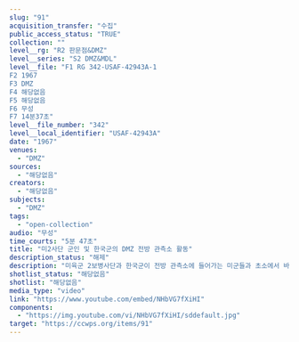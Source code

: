 ```yaml
---
slug: "91"
acquisition_transfer: "수집"
public_access_status: "TRUE"
collection: ""
level__rg: "R2 판문점&DMZ"
level__series: "S2 DMZ&MDL"
level__file: "F1 RG 342-USAF-42943A-1
F2 1967
F3 DMZ 
F4 해당없음
F5 해당없음 
F6 무성 
F7 14분37초"
level__file_number: "342"
level__local_identifier: "USAF-42943A"
date: "1967"
venues: 
  - "DMZ"
sources: 
  - "해당없음"
creators: 
  - "해당없음"
subjects: 
  - "DMZ"
tags: 
  - "open-collection"
audio: "무성"
time_courts: "5분 47초"
title: "미2사단 군인 및 한국군의 DMZ 전방 관측소 활동"
description_status: "해제"
description: "미육군 2보병사단과 한국군이 전방 관측소에 들어가는 미군들과 초소에서 바라보는 북한 지역, 전차로 이동하는 장면 등이 담겨 있다. 미군과 한국군의 수사팀이 미확인 병사가 도랑에 사망한 것을 보여주고, 전초 기지에 기관총을 거취한 상태에 있는 미군이 나온다. "
shotlist_status: "해당없음"
shotlist: "해당없음"
media_type: "video"
link: "https://www.youtube.com/embed/NHbVG7fXiHI"
components: 
  - "https://img.youtube.com/vi/NHbVG7fXiHI/sddefault.jpg"
target: "https://ccwps.org/items/91"
---
```

